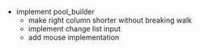 - implement pool_builder
    - make right column shorter without breaking walk
    - implement change list input
    - add mouse implementation
